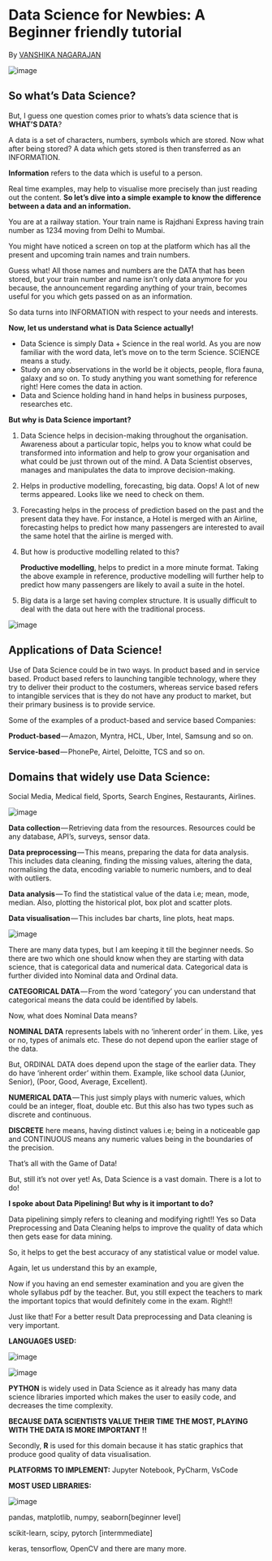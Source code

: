 # Data Science for Newbies: A Beginner friendly tutorial
By  [VANSHIKA NAGARAJAN](https://www.linkedin.com/in/vanshika-nagarajan-2bb766228)

![image](https://github.com/gdscjh/GDSC-Blogs/assets/130212316/a5eef29c-cbf1-4589-a5e5-943bffcf43cf)

## So what’s Data Science?

But, I guess one question comes prior to whats’s data science that is **WHAT’S DATA**?

A data is a set of characters, numbers, symbols which are stored. Now what after being stored? A data which gets stored is then transferred as an INFORMATION.

**Information** refers to the data which is useful to a person.

Real time examples, may help to visualise more precisely than just reading out the content. **So let’s dive into a simple example to know the difference between a data and an information.**

You are at a railway station. Your train name is Rajdhani Express having train number as 1234 moving from Delhi to Mumbai.

You might have noticed a screen on top at the platform which has all the present and upcoming train names and train numbers.

Guess what! All those names and numbers are the DATA that has been stored, but your train number and name isn’t only data anymore for you because, the announcement regarding anything of your train, becomes useful for you which gets passed on as an information.

So data turns into INFORMATION with respect to your needs and interests.


**Now, let us understand what is Data Science actually!**
- Data Science is simply Data + Science in the real world. As you are now familiar with the word data, let’s move on to the term Science. SCIENCE means a study.
- Study on any observations in the world be it objects, people, flora fauna, galaxy and so on. To study anything you want something for reference right! Here comes the data in action.
- Data and Science holding hand in hand helps in business purposes, researches etc.

**But why is Data Science important?**

1. Data Science helps in decision-making throughout the organisation. Awareness about a particular topic, helps you to know what could be transformed into information and help to grow your organisation and what could be just thrown out of the mind. A Data Scientist observes, manages and manipulates the data to improve decision-making.

2. Helps in productive modelling, forecasting, big data. Oops! A lot of new terms appeared. Looks like we need to check on them.
   
3. Forecasting helps in the process of prediction based on the past and the present data they have. For instance, a Hotel is merged with an Airline, forecasting helps to predict how many passengers are interested to avail the same hotel that the airline is merged with.

4. But how is productive modelling related to this?

   **Productive modelling**, helps to predict in a more minute format. Taking the above example in reference, productive modelling will further help to predict how many passengers are likely to avail a suite in the hotel.

5. Big data is a large set having complex structure. It is usually difficult to deal with the data out here with the traditional process.

![image](https://github.com/gdscjh/GDSC-Blogs/assets/130212316/af074ea0-fbe9-4511-affa-c039cb7ce7b0)


## Applications of Data Science!

Use of Data Science could be in two ways. In product based and in service based. Product based refers to launching tangible technology, where they try to deliver their product to the costumers, whereas service based refers to intangible services that is they do not have any product to market, but their primary business is to provide service.

Some of the examples of a product-based and service based Companies:

**Product-based** — Amazon, Myntra, HCL, Uber, Intel, Samsung and so on.

**Service-based** — PhonePe, Airtel, Deloitte, TCS and so on.

## Domains that widely use Data Science:

Social Media, Medical field, Sports, Search Engines, Restaurants, Airlines.

![image](https://github.com/gdscjh/GDSC-Blogs/assets/130212316/92ded075-3020-4c15-be20-9ae00c9e8d66)

**Data collection** — Retrieving data from the resources. Resources could be any database, API’s, surveys, sensor data.

**Data preprocessing** — This means, preparing the data for data analysis. This includes data cleaning, finding the missing values, altering the data, normalising the data, encoding variable to numeric numbers, and to deal with outliers.

**Data analysis** — To find the statistical value of the data i.e; mean, mode, median. Also, plotting the historical plot, box plot and scatter plots.

**Data visualisation** — This includes bar charts, line plots, heat maps.

![image](https://github.com/gdscjh/GDSC-Blogs/assets/130212316/bfaf692e-015e-40ee-a8d3-0a45f530282a)


There are many data types, but I am keeping it till the beginner needs. So there are two which one should know when they are starting with data science, that is categorical data and numerical data. Categorical data is further divided into Nominal data and Ordinal data.

**CATEGORICAL DATA** — From the word ‘category’ you can understand that categorical means the data could be identified by labels.

Now, what does Nominal Data means?

**NOMINAL DATA** represents labels with no ‘inherent order’ in them. Like, yes or no, types of animals etc. These do not depend upon the earlier stage of the data.

But, ORDINAL DATA does depend upon the stage of the earlier data. They do have ‘inherent order’ within them. Example, like school data (Junior, Senior), (Poor, Good, Average, Excellent).

**NUMERICAL DATA** — This just simply plays with numeric values, which could be an integer, float, double etc. But this also has two types such as discrete and continuous.

**DISCRETE** here means, having distinct values i.e; being in a noticeable gap and CONTINUOUS means any numeric values being in the boundaries of the precision.

That’s all with the Game of Data!

But, still it’s not over yet! As, Data Science is a vast domain. There is a lot to do!

**I spoke about Data Pipelining! But why is it important to do?**

Data pipelining simply refers to cleaning and modifying right!! Yes so Data Preprocessing and Data Cleaning helps to improve the quality of data which then gets ease for data mining.

So, it helps to get the best accuracy of any statistical value or model value.

Again, let us understand this by an example,

Now if you having an end semester examination and you are given the whole syllabus pdf by the teacher. But, you still expect the teachers to mark the important topics that would definitely come in the exam. Right!!

Just like that! For a better result Data preprocessing and Data cleaning is very important.

**LANGUAGES USED:**

![image](https://github.com/gdscjh/GDSC-Blogs/assets/130212316/60704148-6b97-433a-ae12-aa1aaa12260b)


![image](https://github.com/gdscjh/GDSC-Blogs/assets/130212316/ef969371-19d8-42e9-8114-a49cae116a0f)


**PYTHON** is widely used in Data Science as it already has many data science libraries imported which makes the user to easily code, and decreases the time complexity.

**BECAUSE DATA SCIENTISTS VALUE THEIR TIME THE MOST, PLAYING WITH THE DATA IS MORE IMPORTANT !!**

Secondly, **R** is used for this domain because it has static graphics that produce good quality of data visualisation.

**PLATFORMS TO IMPLEMENT:** Jupyter Notebook, PyCharm, VsCode

**MOST USED LIBRARIES:**

![image](https://github.com/gdscjh/GDSC-Blogs/assets/130212316/b157ffa1-a92a-476c-9962-19730094a203)


pandas, matplotlib, numpy, seaborn[beginner level]

scikit-learn, scipy, pytorch [intermmediate]

keras, tensorflow, OpenCV and there are many more.
